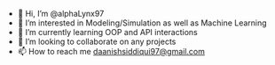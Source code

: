 - 👋 Hi, I’m @alphaLynx97
- 👀 I’m interested in Modeling/Simulation as well as Machine Learning
- 🌱 I’m currently learning OOP and API interactions
- 💞️ I’m looking to collaborate on any projects
- 📫 How to reach me daanishsiddiqui97@gmail.com

<!---
alphaLynx97/alphaLynx97 is a ✨ special ✨ repository because its `README.md` (this file) appears on your GitHub profile.
You can click the Preview link to take a look at your changes.
--->
